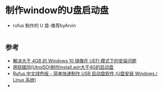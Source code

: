# 制作window的U盘启动盘
-  rufus 制作的 U 盘-推荐byArvin
```

```
## 参考
- [解决大于 4GB 的 Windows 10 镜像在 UEFI 模式下的安装问题](https://blog.csdn.net/WPwalter/article/details/79392731)
- [用软碟同(UtroISO)制作install.win大于4G的启动盘](https://blog.csdn.net/he_qiao/article/details/44571339)
- [Rufus 中文绿色版 - 简单快速制作 USB 启动盘软件 (U盘安装 Windows / Linux 系统)](https://www.iplaysoft.com/rufus.html)
- []()
